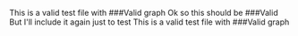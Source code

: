 This is a valid test file with ###Valid graph
Ok so this should be ###Valid
But I'll include it again just to test This is a valid test file with ###Valid graph